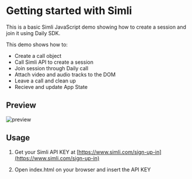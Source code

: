 # Getting started with Simli

This is a basic Simli JavaScript demo showing how to create a session and join it using Daily SDK.

This demo shows how to:
- Create a call object
- Call Simli API to create a session
- Join session through Daily call
- Attach video and audio tracks to the DOM
- Leave a call and clean up
- Recieve and update App State 

## Preview

![preview](https://github.com/simliai/simli-api-demo/blob/main/preview.png?raw=true)

## Usage

1. Get your Simli API KEY at [https://www.simli.com/sign-up-in](https://www.simli.com/sign-up-in)

2. Open index.html on your browser and insert the API KEY
